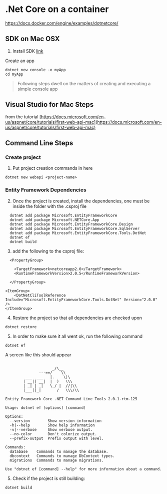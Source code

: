 # .Net Core on a container
https://docs.docker.com/engine/examples/dotnetcore/


## SDK on Mac OSX
1. Install SDK
[link](https://www.microsoft.com/net/learn/get-started/macos)

Create an app
```
dotnet new console -o myApp
cd myApp
```
> Following steps dwell on the matters of creating and executing a simple console app


## Visual Studio for Mac Steps

from the tutorial [https://docs.microsoft.com/en-us/aspnet/core/tutorials/first-web-api-mac](https://docs.microsoft.com/en-us/aspnet/core/tutorials/first-web-api-mac)


## Command Line Steps 

### Create project
1. Put project creation commands in here
```
dotnet new webapi <project-name>
```

### Entity Framework Dependencies
2. Once the project is created, install the dependencies, one must be inside the folder with the <project-name>.csproj file
```
  dotnet add package Microsoft.EntityFrameworkCore
  dotnet add package Microsoft.NETCore.App
  dotnet add package Microsoft.EntityFrameworkCore.Design
  dotnet add package Microsoft.EntityFrameworkCore.SqlServer
  dotnet add package Microsoft.EntityFrameworkCore.Tools.DotNet
  dotnet ef
  dotnet build
```

3. add the following to the csproj file: 
```
  <PropertyGroup>

    <TargetFramework>netcoreapp2.0</TargetFramework>
    <RuntimeFrameworkVersion>2.0.5</RuntimeFrameworkVersion>

  </PropertyGroup>

<ItemGroup>
    <DotNetCliToolReference Include="Microsoft.EntityFrameworkCore.Tools.DotNet" Version="2.0.0" />
</ItemGroup>
```
4. Restore the project so that all dependencies are checked upon
```
dotnet restore
```
5. In order to make sure it all went ok, run the following command
```
dotnet ef 
```
A screen like this should appear 
```

                     _/\__
               ---==/    \\
         ___  ___   |.    \|\
        | __|| __|  |  )   \\\
        | _| | _|   \_/ |  //|\\
        |___||_|       /   \\\/\\

Entity Framework Core .NET Command Line Tools 2.0.1-rtm-125

Usage: dotnet ef [options] [command]

Options:
  --version        Show version information
  -h|--help        Show help information
  -v|--verbose     Show verbose output.
  --no-color       Don't colorize output.
  --prefix-output  Prefix output with level.

Commands:
  database    Commands to manage the database.
  dbcontext   Commands to manage DbContext types.
  migrations  Commands to manage migrations.

Use "dotnet ef [command] --help" for more information about a command.
```

5. Check if the project is still building:
```
dotnet build
``` 

